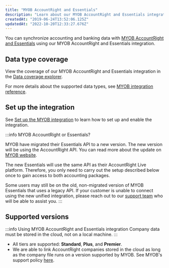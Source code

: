 ```yaml
---
title: "MYOB AccountRight and Essentials"
description: "Learn about our MYOB AccountRight and Essentials integration."
createdAt: "2019-06-24T13:52:06.125Z"
updatedAt: "2022-10-20T12:33:27.676Z"
---
```


You can synchronize accounting and banking data with <a className="external" href="https://www.myob.com/" target="_blank">MYOB AccountRight and Essentials</a> using our MYOB AccountRight and Essentials integration.

## Data type coverage

View the coverage of our MYOB AccountRight and Essentials integration in the <a className="external" href="https://knowledge.codat.io/supported-features/accounting?view=tab-by-integration&integrationKey=pdvj" target="_blank">Data coverage explorer</a>.

For more details about the supported data types, see [MYOB integration reference](/integrations/accounting/myob/myob-integration-reference).

## Set up the integration

See [Set up the MYOB integration](/integrations/accounting/myob/accounting-myob-setup) to learn how to set up and enable the integration.

:::info MYOB AccountRight or Essentials?

MYOB have migrated their Essentials API to a new version. The new version will be using the AccountRight API. You can read more about the update on <a className="external" href="https://developer.myob.com/api/myob-business-api/api-overview/getting-started/" target="_blank">MYOB website</a>.

The new Essentials will use the same API as their AccountRight Live platform. Therefore, you only need to carry out the setup described below once to gain access to both accounting packages.

Some users may still be on the old, non-migrated version of MYOB Essentials that uses a legacy API. If your customer is unable to connect using the new unified integration, please reach out to our [support team](mailto:support@codat.io) who will be able to assist you.
:::

## Supported versions

:::info Using MYOB AccountRight and Essentials integration
Company data must be stored in the cloud, not on a local machine.
:::

- All tiers are supported: **Standard**, **Plus**, and **Premier**.
- We are able to link AccountRight companies stored in the cloud as long as the company file runs on a version supported by MYOB. See MYOB's support policy [here](https://help.myob.com/wiki/display/GEN/AccountRight+releases#expand-20217November2021).
